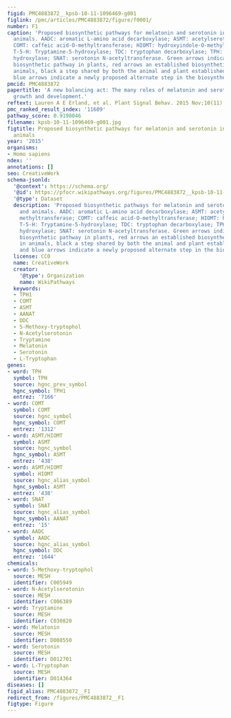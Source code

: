 ```yaml
---
figid: PMC4883872__kpsb-10-11-1096469-g001
figlink: /pmc/articles/PMC4883872/figure/f0001/
number: F1
caption: 'Proposed biosynthetic pathways for melatonin and serotonin in plants and
  animals. AADC: aromatic L-amino acid decarboxylase; ASMT: acetylserotonin methyltransferase;
  COMT: caffeic acid-O-methyltransferase; HIOMT: hydroxyindole-O-methyltransferase;
  T-5-H: Tryptamine-5-hydroxylase; TDC: tryptophan decarboxylase; TPH: tryptophan
  hydroxylase; SNAT: serotonin N-acetyltransferase. Green arrows indicate an established
  biosynthetic pathway in plants, red arrows an established biosynthetic pathway in
  animals, black a step shared by both the animal and plant established pathways and
  blue arrows indicate a newly proposed alternate step in the biosynthetic pathway.'
pmcid: PMC4883872
papertitle: 'A new balancing act: The many roles of melatonin and serotonin in plant
  growth and development.'
reftext: Lauren A E Erland, et al. Plant Signal Behav. 2015 Nov;10(11):e1096469.
pmc_ranked_result_index: '11609'
pathway_score: 0.9198046
filename: kpsb-10-11-1096469-g001.jpg
figtitle: Proposed biosynthetic pathways for melatonin and serotonin in plants and
  animals
year: '2015'
organisms:
- Homo sapiens
ndex: ''
annotations: []
seo: CreativeWork
schema-jsonld:
  '@context': https://schema.org/
  '@id': https://pfocr.wikipathways.org/figures/PMC4883872__kpsb-10-11-1096469-g001.html
  '@type': Dataset
  description: 'Proposed biosynthetic pathways for melatonin and serotonin in plants
    and animals. AADC: aromatic L-amino acid decarboxylase; ASMT: acetylserotonin
    methyltransferase; COMT: caffeic acid-O-methyltransferase; HIOMT: hydroxyindole-O-methyltransferase;
    T-5-H: Tryptamine-5-hydroxylase; TDC: tryptophan decarboxylase; TPH: tryptophan
    hydroxylase; SNAT: serotonin N-acetyltransferase. Green arrows indicate an established
    biosynthetic pathway in plants, red arrows an established biosynthetic pathway
    in animals, black a step shared by both the animal and plant established pathways
    and blue arrows indicate a newly proposed alternate step in the biosynthetic pathway.'
  license: CC0
  name: CreativeWork
  creator:
    '@type': Organization
    name: WikiPathways
  keywords:
  - TPH1
  - COMT
  - ASMT
  - AANAT
  - DDC
  - 5-Methoxy-tryptophol
  - N-Acetylserotonin
  - Tryptamine
  - Melatonin
  - Serotonin
  - L-Tryptophan
genes:
- word: TPH
  symbol: TPH
  source: hgnc_prev_symbol
  hgnc_symbol: TPH1
  entrez: '7166'
- word: COMT
  symbol: COMT
  source: hgnc_symbol
  hgnc_symbol: COMT
  entrez: '1312'
- word: ASMT/HIOMT
  symbol: ASMT
  source: hgnc_symbol
  hgnc_symbol: ASMT
  entrez: '438'
- word: ASMT/HIOMT
  symbol: HIOMT
  source: hgnc_alias_symbol
  hgnc_symbol: ASMT
  entrez: '438'
- word: SNAT
  symbol: SNAT
  source: hgnc_alias_symbol
  hgnc_symbol: AANAT
  entrez: '15'
- word: AADC
  symbol: AADC
  source: hgnc_alias_symbol
  hgnc_symbol: DDC
  entrez: '1644'
chemicals:
- word: 5-Methoxy-tryptophol
  source: MESH
  identifier: C005949
- word: N-Acetylserotonin
  source: MESH
  identifier: C006389
- word: Tryptamine
  source: MESH
  identifier: C030820
- word: Melatonin
  source: MESH
  identifier: D008550
- word: Serotonin
  source: MESH
  identifier: D012701
- word: L-Tryptophan
  source: MESH
  identifier: D014364
diseases: []
figid_alias: PMC4883872__F1
redirect_from: /figures/PMC4883872__F1
figtype: Figure
---
```

